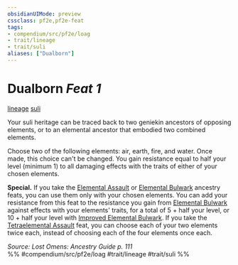 ```yaml
---
obsidianUIMode: preview
cssclass: pf2e,pf2e-feat
tags:
- compendium/src/pf2e/loag
- trait/lineage
- trait/suli
aliases: ["Dualborn"]
---
```

# Dualborn  *Feat 1*  
[lineage](../../Rules/traits/lineage-apg.md)  [suli](../../Rules/traits/suli-b2.md)  


Your suli heritage can be traced back to two geniekin ancestors of opposing elements, or to an elemental ancestor that embodied two combined elements.

Choose two of the following elements: air, earth, fire, and water. Once made, this choice can't be changed. You gain resistance equal to half your level (minimum 1) to all damaging effects with the traits of either of your chosen elements.

**Special.** If you take the [Elemental Assault](elemental-assault-loag.md) or [Elemental Bulwark](elemental-bulwark-loag.md) ancestry feats, you can use them only with your chosen elements. You can add your resistance from this feat to the resistance you gain from [Elemental Bulwark](elemental-bulwark-loag.md) against effects with your elements' traits, for a total of 5 + half your level, or 10 + half your level with [Improved Elemental Bulwark](improved-elemental-bulwark-loag.md). If you take the [Tetraelemental Assault](tetraelemental-assault-loag.md) feat, you can choose each of your two elements twice each, instead of choosing each of the four elements once each.

*Source: Lost Omens: Ancestry Guide p. 111*  
%% #compendium/src/pf2e/loag #trait/lineage #trait/suli %%